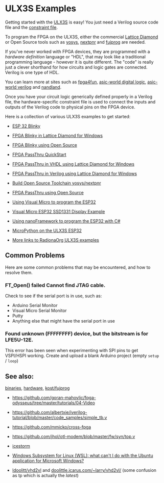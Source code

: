# ULX3S Examples

Getting started with the [ULX3S](https://radiona.org/ulx3s/) is easy! You just need a Verilog source code file and the [constraint file](./doc/constraints/ulx3s_v20.lpf). 

To program the FPGA on the ULX3S, either the commercial [Lattice Diamond](http://www.latticesemi.com/latticediamond) or Open Source tools such as [yosys](https://github.com/YosysHQ/yosys), [nextpnr](https://github.com/YosysHQ/nextpnr) and  [fujprog](https://github.com/kost/fujprog) are needed.

If you've never worked with FPGA devices, they are programmed with a _hardware definition_ language or "HDL", that may look like a traditional programming language - however it is quite different. The "code" is really just a clever shorthand for how circuits and logic gates are connected. Verilog is one type of HDL. 

You can learn more at sites such as [fpga4fun](http://www.fpga4fun.com/), [asic-world digital logic](http://www.asic-world.com/digital/tutorial.html), [asic-world verilog](http://www.asic-world.com/verilog/veritut.html) and [nandland](https://www.nandland.com/verilog/tutorials/index.html).

Once you have your circuit logic generically defined properly in a Verilog file, the hardware-specific constraint file is used to connect the inputs and outputs of the Verilog code to physical pins on the FPGA device.

Here is a collection of various ULX3S examples to get started:

* [ESP 32 Blinky](./blinky/ESP32/README.md)

* [FPGA Blinky in Lattice Diamond for Windows](./blinky/Diamond/README.md)

* [FPGA Blinky using Open Source](./blinky/OpenSource/README.md)

* [FPGA PassThru QuickStart](./passthru/README.md#quick-start-fpga-passthru)

* [FPGA PassThru in VHDL using Lattice Diamond for Windows](./passthru/Diamond/README.md)

* [FPGA PassThru in Verilog using Lattice Diamond for Windows](./passthru/DiamondVerilog/README.md)

* [Build Open Source Toolchain yosys/nextpnr](./OpenSource-toolchain/README.md)

* [FPGA PassThru using Open Source](./passthru/OpenSource/README.md)

* [Using Visual Micro to program the ESP32](./VisualMicro/README.md)

* [Visual Micro ESP32 SSD1331 Display Example](./VisualMicro-SSD1331-Display/README.md)

* [Using nanoFramework to program the ESP32 with C#](./passthru/nanoFramework/README.md)

* [MicroPython on the ULX3S ESP32](./MicroPython/README.md)

* [More links to RadionaOrg ULX3S examples](https://github.com/RadionaOrg/ulx3s-links/blob/master/README.md) 

## Common Problems

Here are some common problems that may be encountered, and how to resolve them.

### FT_Open() failed Cannot find JTAG cable.
Check to see if the serial port is in use, such as:
* Arduino Serial Monitor
* Visual Micro Serial Monitor
* Putty
* Anything else that might have the serial port in use

### Found unknown (FFFFFFFF) device, but the bitstream is for LFE5U-12E.

This error has been seen when experimenting with SPI pins to get VSPI/HSPI working. Create and upload a blank Arduino project (empty `setup` / `loop`)

## See also: 

[binaries](./bin/README.md), [hardware](https://github.com/emard/ulx3s), [kost/fujprog](https://github.com/kost/fujprog)

* https://github.com/goran-mahovlic/fpga-odysseus/tree/master/tutorials/04-Video

* https://github.com/albertxie/iverilog-tutorial/blob/master/code_samples/simple_tb.v

* https://github.com/mmicko/cross-fpga

* https://github.com/jhol/otl-modem/blob/master/fw/syn/top.v

* [icestorm](http://www.clifford.at/icestorm/)

* [Windows Subsystem for Linux (WSL): what can't I do with the Ubuntu application for Microsoft Windows?](https://askubuntu.com/questions/1051525/windows-subsystem-for-linux-wsl-what-cant-i-do-with-the-ubuntu-application-f)

* [ldoolitt/vhd2vl](https://github.com/ldoolitt/vhd2vl) and [doolittle.icarus.com/~larry/vhd2vl/](http://doolittle.icarus.com/~larry/vhd2vl/) (some confusion as tp which is actually the _latest_) 

